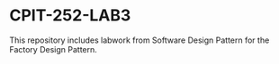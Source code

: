 # CPIT-252-LAB3
This repository includes labwork from Software Design Pattern for the Factory Design Pattern.

